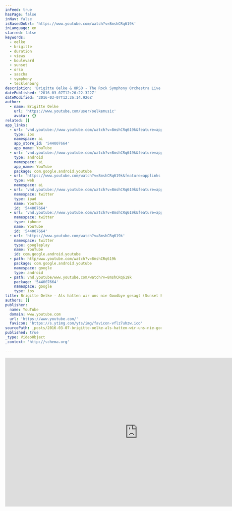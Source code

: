 ```yaml
---
inFeed: true
hasPage: false
inNav: false
isBasedOnUrl: 'https://www.youtube.com/watch?v=8mshCRq619k'
inLanguage: en
starred: false
keywords:
  - oelke
  - brigitte
  - duration
  - views
  - boulevard
  - sunset
  - orso
  - sascha
  - symphony
  - tecklenburg
description: 'Brigitte Oelke & ORSO - The Rock Symphony Orchestra Live in der Rothaus Arena, Freiburg Infos zu Brigitte Oelke: http://www.brigitteoelke.com Bitte nutze den "Mag ich"-Button und hinterlasse einen Kommentar!'
datePublished: '2016-03-07T12:26:22.322Z'
dateModified: '2016-03-07T12:26:14.926Z'
author:
  - name: Brigitte Oelke
    url: 'https://www.youtube.com/user/oelkemusic'
    avatar: {}
related: []
app_links:
  - url: 'vnd.youtube://www.youtube.com/watch?v=8mshCRq619k&feature=applinks'
    type: ios
    namespace: ai
    app_store_id: '544007664'
    app_name: YouTube
  - url: 'vnd.youtube://www.youtube.com/watch?v=8mshCRq619k&feature=applinks'
    type: android
    namespace: ai
    app_name: YouTube
    package: com.google.android.youtube
  - url: 'https://www.youtube.com/watch?v=8mshCRq619k&feature=applinks'
    type: web
    namespace: ai
  - url: 'vnd.youtube://www.youtube.com/watch?v=8mshCRq619k&feature=applinks'
    namespace: twitter
    type: ipad
    name: YouTube
    id: '544007664'
  - url: 'vnd.youtube://www.youtube.com/watch?v=8mshCRq619k&feature=applinks'
    namespace: twitter
    type: iphone
    name: YouTube
    id: '544007664'
  - url: 'https://www.youtube.com/watch?v=8mshCRq619k'
    namespace: twitter
    type: googleplay
    name: YouTube
    id: com.google.android.youtube
  - path: http/www.youtube.com/watch?v=8mshCRq619k
    package: com.google.android.youtube
    namespace: google
    type: android
  - path: vnd.youtube/www.youtube.com/watch?v=8mshCRq619k
    package: '544007664'
    namespace: google
    type: ios
title: Brigitte Oelke - Als hätten wir uns nie Goodbye gesagt (Sunset Blvd)
authors: []
publisher:
  name: YouTube
  domain: www.youtube.com
  url: 'https://www.youtube.com/'
  favicon: 'https://s.ytimg.com/yts/img/favicon-vflz7uhzw.ico'
sourcePath: _posts/2016-03-07-brigitte-oelke-als-hatten-wir-uns-nie-goodbye-gesagt-suns.md
published: true
_type: VideoObject
_context: 'http://schema.org'

---
```

<iframe src="https://cdn.embedly.com/widgets/media.html?src=https%3A%2F%2Fwww.youtube.com%2Fembed%2F8mshCRq619k%3Ffeature%3Doembed&amp;url=https%3A%2F%2Fwww.youtube.com%2Fwatch%3Fv%3D8mshCRq619k&amp;image=https%3A%2F%2Fi.ytimg.com%2Fvi%2F8mshCRq619k%2Fhqdefault.jpg&amp;key=b7d04c9b404c499eba89ee7072e1c4f7&amp;type=text%2Fhtml&amp;schema=youtube" width="854" height="480" scrolling="no" frameborder="0" allowfullscreen="allowfullscreen" style=""></iframe>